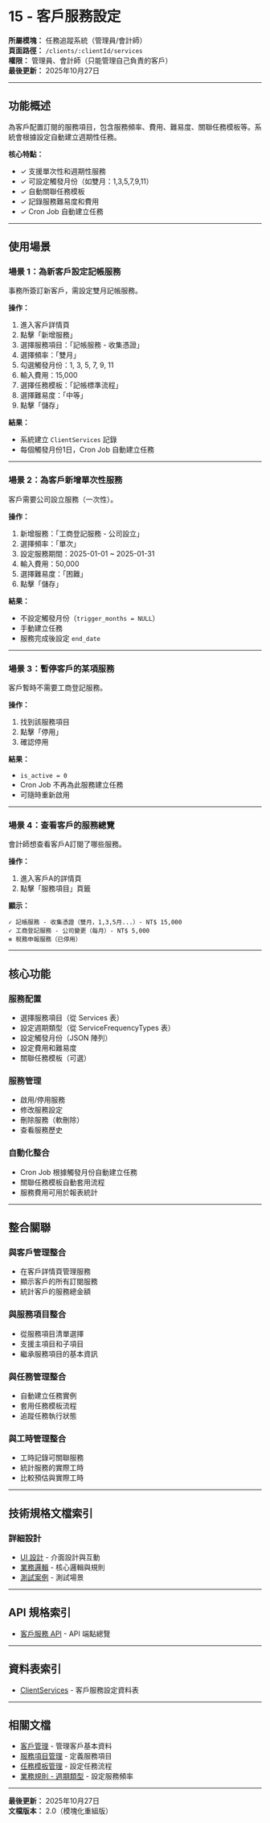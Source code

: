 # 15 - 客戶服務設定

**所屬模塊：** 任務追蹤系統（管理員/會計師）  
**頁面路徑：** `/clients/:clientId/services`  
**權限：** 管理員、會計師（只能管理自己負責的客戶）  
**最後更新：** 2025年10月27日

---

## 功能概述

為客戶配置訂閱的服務項目，包含服務頻率、費用、難易度、關聯任務模板等。系統會根據設定自動建立週期性任務。

**核心特點：**
- ✓ 支援單次性和週期性服務
- ✓ 可設定觸發月份（如雙月：1,3,5,7,9,11）
- ✓ 自動關聯任務模板
- ✓ 記錄服務難易度和費用
- ✓ Cron Job 自動建立任務

---

## 使用場景

### 場景 1：為新客戶設定記帳服務

事務所簽訂新客戶，需設定雙月記帳服務。

**操作：**
1. 進入客戶詳情頁
2. 點擊「新增服務」
3. 選擇服務項目：「記帳服務 - 收集憑證」
4. 選擇頻率：「雙月」
5. 勾選觸發月份：1, 3, 5, 7, 9, 11
6. 輸入費用：15,000
7. 選擇任務模板：「記帳標準流程」
8. 選擇難易度：「中等」
9. 點擊「儲存」

**結果：**
- 系統建立 `ClientServices` 記錄
- 每個觸發月份1日，Cron Job 自動建立任務

---

### 場景 2：為客戶新增單次性服務

客戶需要公司設立服務（一次性）。

**操作：**
1. 新增服務：「工商登記服務 - 公司設立」
2. 選擇頻率：「單次」
3. 設定服務期間：2025-01-01 ~ 2025-01-31
4. 輸入費用：50,000
5. 選擇難易度：「困難」
6. 點擊「儲存」

**結果：**
- 不設定觸發月份（`trigger_months = NULL`）
- 手動建立任務
- 服務完成後設定 `end_date`

---

### 場景 3：暫停客戶的某項服務

客戶暫時不需要工商登記服務。

**操作：**
1. 找到該服務項目
2. 點擊「停用」
3. 確認停用

**結果：**
- `is_active = 0`
- Cron Job 不再為此服務建立任務
- 可隨時重新啟用

---

### 場景 4：查看客戶的服務總覽

會計師想查看客戶A訂閱了哪些服務。

**操作：**
1. 進入客戶A的詳情頁
2. 點擊「服務項目」頁籤

**顯示：**
```
✓ 記帳服務 - 收集憑證（雙月，1,3,5月...）- NT$ 15,000
✓ 工商登記服務 - 公司變更（每月）- NT$ 5,000
⊗ 稅務申報服務（已停用）
```

---

## 核心功能

### 服務配置
- 選擇服務項目（從 Services 表）
- 設定週期類型（從 ServiceFrequencyTypes 表）
- 設定觸發月份（JSON 陣列）
- 設定費用和難易度
- 關聯任務模板（可選）

### 服務管理
- 啟用/停用服務
- 修改服務設定
- 刪除服務（軟刪除）
- 查看服務歷史

### 自動化整合
- Cron Job 根據觸發月份自動建立任務
- 關聯任務模板自動套用流程
- 服務費用可用於報表統計

---

## 整合關聯

### 與客戶管理整合
- 在客戶詳情頁管理服務
- 顯示客戶的所有訂閱服務
- 統計客戶的服務總金額

### 與服務項目整合
- 從服務項目清單選擇
- 支援主項目和子項目
- 繼承服務項目的基本資訊

### 與任務管理整合
- 自動建立任務實例
- 套用任務模板流程
- 追蹤任務執行狀態

### 與工時管理整合
- 工時記錄可關聯服務
- 統計服務的實際工時
- 比較預估與實際工時

---

## 技術規格文檔索引

### 詳細設計
- [UI 設計](../../技術規格/客戶服務/UI設計.md) - 介面設計與互動
- [業務邏輯](../../技術規格/客戶服務/業務邏輯.md) - 核心邏輯與規則
- [測試案例](../../技術規格/客戶服務/測試案例.md) - 測試場景

---

## API 規格索引

- [客戶服務 API](../../API規格/客戶服務/_概覽.md) - API 端點總覽

---

## 資料表索引

- [ClientServices](../../資料庫設計/業務服務/ClientServices.md) - 客戶服務設定資料表

---

## 相關文檔

- [客戶管理](./23-客戶管理.md) - 管理客戶基本資料
- [服務項目管理](./03-服務項目管理.md) - 定義服務項目
- [任務模板管理](./14-任務模板管理.md) - 設定任務流程
- [業務規則 - 週期類型](./業務規則/2.6-週期類型管理.md) - 設定服務頻率

---

**最後更新：** 2025年10月27日  
**文檔版本：** 2.0（模塊化重組版）

